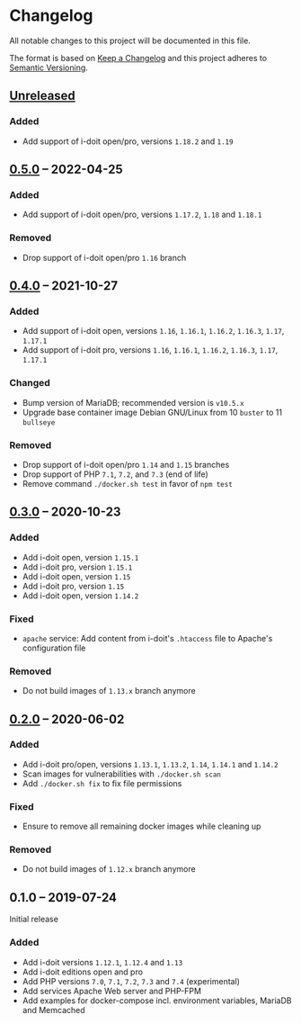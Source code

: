 # Changelog

All notable changes to this project will be documented in this file.

The format is based on [Keep a Changelog](https://keepachangelog.com/en/1.0.0/)
and this project adheres to [Semantic Versioning](https://semver.org/spec/v2.0.0.html).

## [Unreleased][]

### Added

-   Add support of i-doit open/pro, versions `1.18.2` and `1.19`

## [0.5.0][] – 2022-04-25

### Added

-   Add support of i-doit open/pro, versions `1.17.2`, `1.18` and `1.18.1`

### Removed

-   Drop support of i-doit open/pro `1.16` branch

## [0.4.0][] – 2021-10-27

### Added

-   Add support of i-doit open, versions `1.16`, `1.16.1`, `1.16.2`, `1.16.3`, `1.17`, `1.17.1`
-   Add support of i-doit pro, versions `1.16`, `1.16.1`, `1.16.2`, `1.16.3`, `1.17`, `1.17.1`

### Changed

-   Bump version of MariaDB; recommended version is `v10.5.x`
-   Upgrade base container image Debian GNU/Linux from 10 `buster` to 11 `bullseye`

### Removed

-   Drop support of i-doit open/pro `1.14` and `1.15` branches
-   Drop support of PHP `7.1`, `7.2`, and `7.3` (end of life)
-   Remove command `./docker.sh test` in favor of `npm test`

## [0.3.0][] – 2020-10-23

### Added

-   Add i-doit open, version `1.15.1`
-   Add i-doit pro, version `1.15.1`
-   Add i-doit open, version `1.15`
-   Add i-doit pro, version `1.15`
-   Add i-doit open, version `1.14.2`

### Fixed

-   `apache` service: Add content from i-doit's `.htaccess` file to Apache's configuration file

### Removed

-   Do not build images of `1.13.x` branch anymore

## [0.2.0][] – 2020-06-02

### Added

-   Add i-doit pro/open, versions `1.13.1`, `1.13.2`, `1.14`, `1.14.1` and `1.14.2`
-   Scan images for vulnerabilities with `./docker.sh scan`
-   Add `./docker.sh fix` to fix file permissions

### Fixed

-   Ensure to remove all remaining docker images while cleaning up

### Removed

-   Do not build images of `1.12.x` branch anymore

## 0.1.0 – 2019-07-24

Initial release

### Added

-   Add i-doit versions `1.12.1`, `1.12.4` and `1.13`
-   Add i-doit editions open and pro
-   Add PHP versions `7.0`, `7.1`, `7.2`, `7.3` and `7.4` (experimental)
-   Add services Apache Web server and PHP-FPM
-   Add examples for docker-compose incl. environment variables, MariaDB and Memcached

[Unreleased]: https://github.com/bheisig/i-doit-docker/compare/v0.5.0...HEAD
[0.5.0]: https://github.com/bheisig/i-doit-docker/compare/v0.4.0...v0.5.0
[0.4.0]: https://github.com/bheisig/i-doit-docker/compare/v0.3.0...v0.4.0
[0.3.0]: https://github.com/bheisig/i-doit-docker/compare/v0.2.0...v0.3.0
[0.2.0]: https://github.com/bheisig/i-doit-docker/compare/v0.1.0...v0.2.0
